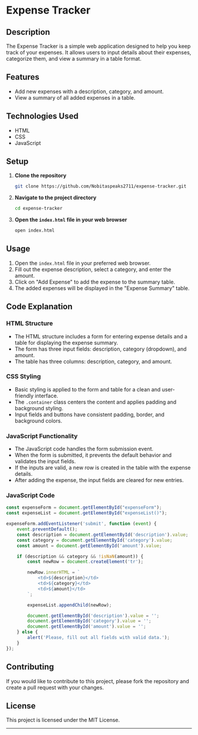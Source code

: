 
# Expense Tracker

## Description

The Expense Tracker is a simple web application designed to help you keep track of your expenses. It allows users to input details about their expenses, categorize them, and view a summary in a table format.

## Features

- Add new expenses with a description, category, and amount.
- View a summary of all added expenses in a table.

## Technologies Used

- HTML
- CSS
- JavaScript

## Setup

1. **Clone the repository**

   ```bash
   git clone https://github.com/Nobitaspeaks2711/expense-tracker.git
   ```

2. **Navigate to the project directory**

   ```bash
   cd expense-tracker
   ```

3. **Open the `index.html` file in your web browser**

   ```bash
   open index.html
   ```

## Usage

1. Open the `index.html` file in your preferred web browser.
2. Fill out the expense description, select a category, and enter the amount.
3. Click on "Add Expense" to add the expense to the summary table.
4. The added expenses will be displayed in the "Expense Summary" table.

## Code Explanation

### HTML Structure

- The HTML structure includes a form for entering expense details and a table for displaying the expense summary.
- The form has three input fields: description, category (dropdown), and amount.
- The table has three columns: description, category, and amount.

### CSS Styling

- Basic styling is applied to the form and table for a clean and user-friendly interface.
- The `.container` class centers the content and applies padding and background styling.
- Input fields and buttons have consistent padding, border, and background colors.

### JavaScript Functionality

- The JavaScript code handles the form submission event.
- When the form is submitted, it prevents the default behavior and validates the input fields.
- If the inputs are valid, a new row is created in the table with the expense details.
- After adding the expense, the input fields are cleared for new entries.

### JavaScript Code

```javascript
const expenseForm = document.getElementById("expenseForm");
const expenseList = document.getElementById("expenseList()");

expenseForm.addEventListener('submit', function (event) {
    event.preventDefault();
    const description = document.getElementById('description').value;
    const category = document.getElementById('category').value;
    const amount = document.getElementById('amount').value;

    if (description && category && !isNaN(amount)) {
        const newRow = document.createElement('tr');

        newRow.innerHTML = `
            <td>${description}</td>
            <td>${category}</td>
            <td>${amount}</td>
        `;

        expenseList.appendChild(newRow);

        document.getElementById('description').value = '';
        document.getElementById('category').value = '';
        document.getElementById('amount').value = '';
    } else {
        alert('Please, fill out all fields with valid data.');
    }
});
```

## Contributing

If you would like to contribute to this project, please fork the repository and create a pull request with your changes.

## License

This project is licensed under the MIT License.

---



